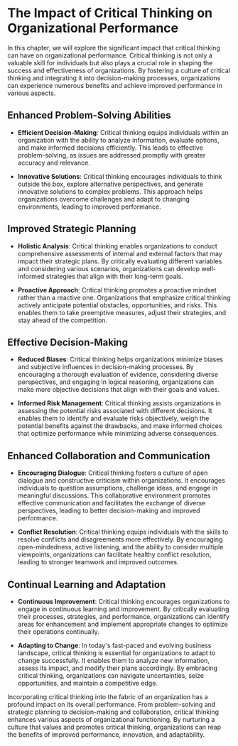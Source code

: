 The Impact of Critical Thinking on Organizational Performance
=========================================================================

In this chapter, we will explore the significant impact that critical thinking can have on organizational performance. Critical thinking is not only a valuable skill for individuals but also plays a crucial role in shaping the success and effectiveness of organizations. By fostering a culture of critical thinking and integrating it into decision-making processes, organizations can experience numerous benefits and achieve improved performance in various aspects.

Enhanced Problem-Solving Abilities
----------------------------------

* **Efficient Decision-Making**: Critical thinking equips individuals within an organization with the ability to analyze information, evaluate options, and make informed decisions efficiently. This leads to effective problem-solving, as issues are addressed promptly with greater accuracy and relevance.

* **Innovative Solutions**: Critical thinking encourages individuals to think outside the box, explore alternative perspectives, and generate innovative solutions to complex problems. This approach helps organizations overcome challenges and adapt to changing environments, leading to improved performance.

Improved Strategic Planning
---------------------------

* **Holistic Analysis**: Critical thinking enables organizations to conduct comprehensive assessments of internal and external factors that may impact their strategic plans. By critically evaluating different variables and considering various scenarios, organizations can develop well-informed strategies that align with their long-term goals.

* **Proactive Approach**: Critical thinking promotes a proactive mindset rather than a reactive one. Organizations that emphasize critical thinking actively anticipate potential obstacles, opportunities, and risks. This enables them to take preemptive measures, adjust their strategies, and stay ahead of the competition.

Effective Decision-Making
-------------------------

* **Reduced Biases**: Critical thinking helps organizations minimize biases and subjective influences in decision-making processes. By encouraging a thorough evaluation of evidence, considering diverse perspectives, and engaging in logical reasoning, organizations can make more objective decisions that align with their goals and values.

* **Informed Risk Management**: Critical thinking assists organizations in assessing the potential risks associated with different decisions. It enables them to identify and evaluate risks objectively, weigh the potential benefits against the drawbacks, and make informed choices that optimize performance while minimizing adverse consequences.

Enhanced Collaboration and Communication
----------------------------------------

* **Encouraging Dialogue**: Critical thinking fosters a culture of open dialogue and constructive criticism within organizations. It encourages individuals to question assumptions, challenge ideas, and engage in meaningful discussions. This collaborative environment promotes effective communication and facilitates the exchange of diverse perspectives, leading to better decision-making and improved performance.

* **Conflict Resolution**: Critical thinking equips individuals with the skills to resolve conflicts and disagreements more effectively. By encouraging open-mindedness, active listening, and the ability to consider multiple viewpoints, organizations can facilitate healthy conflict resolution, leading to stronger teamwork and improved outcomes.

Continual Learning and Adaptation
---------------------------------

* **Continuous Improvement**: Critical thinking encourages organizations to engage in continuous learning and improvement. By critically evaluating their processes, strategies, and performance, organizations can identify areas for enhancement and implement appropriate changes to optimize their operations continually.

* **Adapting to Change**: In today's fast-paced and evolving business landscape, critical thinking is essential for organizations to adapt to change successfully. It enables them to analyze new information, assess its impact, and modify their plans accordingly. By embracing critical thinking, organizations can navigate uncertainties, seize opportunities, and maintain a competitive edge.

Incorporating critical thinking into the fabric of an organization has a profound impact on its overall performance. From problem-solving and strategic planning to decision-making and collaboration, critical thinking enhances various aspects of organizational functioning. By nurturing a culture that values and promotes critical thinking, organizations can reap the benefits of improved performance, innovation, and adaptability.

